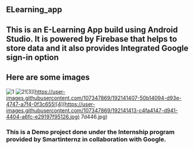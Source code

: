 ## ELearning_app

## This is an E-Learning App build using Android Studio. It is powered by Firebase that helps to store data and it also provides Integrated Google sign-in option

## Here are some images


![1](https://user-images.githubusercontent.com/107347869/192141394-925edba4-0644-4f45-939f-92378e72d273.jpg)
![2](https://user-images.githubusercontent.com/107347869/192141402-c9269ec9-5ac3-4c8b-904e-bee21728fe14.jpg)![3](https://user-images.githubusercontent.com/107347869/192141407-50b14094-d93e-4747-a7f4-0f3c655![4](https://user-images.githubusercontent.com/107347869/192141413-c4fa4147-d941-4404-a6fc-e29197f95126.jpg)
7d446.jpg)

### This is a Demo project done under the Internship program provided by Smartinternz in collaboration with Google.
